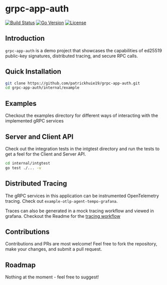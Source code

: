 # grpc-app-auth

[![Build Status](https://img.shields.io/badge/build-passing-brightgreen)](LINK-TO-BUILD)
[![Go Version](https://img.shields.io/badge/go-%5E1.16-blue)](https://golang.org/dl/)
[![License](https://img.shields.io/badge/license-MIT-green)](https://opensource.org/license/mit/)

## Introduction

`grpc-app-auth` is a demo project that showcases the capabilities of ed25519 public-key signatures, distributed tracing, and secure RPC calls.

## Quick Installation

```bash
git clone https://github.com/patrickhuie19/grpc-app-auth.git
cd grpc-app-auth/internal/example
```

## Examples
Checkout the examples directory for different ways of interacting with the implemented gRPC services

## Server and Client API

Check out the integration tests in the intgtest directory and run the tests to get a feel for the Client and Server API.

```bash
cd internal/intgtest
go test ./... -v
```

## Distributed Tracing

The gRPC services in this application can be instrumented OpenTelemetry tracing. Check out `example-otlp-agent-tempo-grafana`.

Traces can also be generated in a mock tracing workflow and viewed in grafana. Checkout the Readme for the [tracing workflow](../grpc-app-auth/.github/workflows/README.md)

## Contributions

Contributions and PRs are most welcome! Feel free to fork the repository, make your changes, and submit a pull request.


## Roadmap

Nothing at the moment - feel free to suggest!